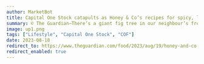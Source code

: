 ```yaml
---
author: MarketBot
title: Capital One Stock catapults as Honey & Co’s recipes for spicy, lamb-stuffed figs and chicken and grape fattoush
summary: © The Guardian—There’s a giant fig tree in our neighbour’s front garden, which we watch closely every year, waiting for the arrival of the fruit and our favourite season. Celebration is called for, and these spicy, lamb-stuffed figs are the best way to kick things off. We’re all for stretching a meal to feed the many, and a grape and chicken fattoush does just that. By adding crisp pitta at the last minute to soak up all the juices, you turn a simple salad into a summer showstopper.
image: up1.png
tags: ["Lifestyle", "Capital One Stock", "COF"]
date: 2023-08-18
redirect_to: https://www.theguardian.com/food/2023/aug/19/honey-and-co-spicy-lamb-stuffed-figs-recipes-chicken-grape-fattoush
redirect_enabled: true
---
```

